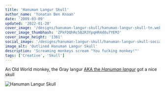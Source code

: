 ```yaml
---
title: 'Hanuman Langur Skull'
author_name: 'Yonatan Ben Knaan'
date: '2009-03-09'
updated: '2022-01-28'
cover_image: '/designs/hanuman-langur-skull/hanuman-langur-skull-tn.webp'
cover_image_thumbhash: 'ZPkFDQhRc5B2R3YpqHR4d8u7YEMJ'
cover_image_height: '1361'
social_image: '/designs/hanuman-langur-skull/hanuman-langur-skull-social.jpg'
image_alt: 'Outlined Hanuman Langur Skull'
description: 'Screaming monkeys scream "You fucking monkey!"'
tags: ['Creative', 'Skull']
---
```

<!-- import Hanuman from '/designs/hanuman-langur-skull/hanuman-langur-skull.vue' -->
An Old World monkey, the Gray langur [AKA the *Hanuman langur*](https://en.wikipedia.org/wiki/Gray_langur) got a nice skull

![Hanuman Langur Skull](/designs/hanuman-langur-skull/hanuman-langur-skull.webp)